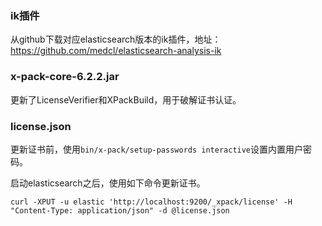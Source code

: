 
### ik插件

从github下载对应elasticsearch版本的ik插件，地址：https://github.com/medcl/elasticsearch-analysis-ik

### x-pack-core-6.2.2.jar

更新了LicenseVerifier和XPackBuild，用于破解证书认证。

### license.json

更新证书前，使用`bin/x-pack/setup-passwords interactive`设置内置用户密码。

启动elasticsearch之后，使用如下命令更新证书。

```shell
curl -XPUT -u elastic 'http://localhost:9200/_xpack/license' -H "Content-Type: application/json" -d @license.json
```

